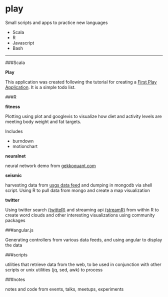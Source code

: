play
====

Small scripts and apps to practice new languages


* Scala
* R
* Javascript
* Bash

***

###Scala

**Play**


This application was created following the tutorial for creating a [First Play Application](http://www.playframework.com/documentation/2.2.2/ScalaTodoList). It is a simple todo list.



###R

**fitness**

Plotting using plot and googlevis to visualize how diet and activity levels are meeting body weight and fat targets.

Includes

* burndown
* motionchart

**neuralnet**

neural network demo from [gekkoquant.com](http://gekkoquant.com/2012/05/26/neural-networks-with-r-simple-example/)

**seismic**

harvesting data from [usgs data feed](http://earthquake.usgs.gov/earthquakes/feed/v1.0/) and dumping in mongodb via shell script. Using R to pull data from mongo and create a map visualization

**twitter**

Using twitter search [(twitteR)](http://cran.r-project.org/web/packages/twitteR/index.html) and streaming api [(streamR)](http://cran.r-project.org/web/packages/streamR/) from within R to create word clouds and other interesting visualizations using community packages


###angular.js

Generating controllers from various data feeds, and using angular to display the data


###scripts

utilities that retrieve data from the web, to be used in conjunction with other scripts or unix utilities (jq, sed, awk) to process

###notes

notes and code from events, talks, meetups, experiments